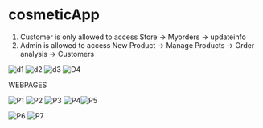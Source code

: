 # cosmeticApp
1) Customer is only allowed to access Store  -> Myorders -> updateinfo
2) Admin is allowed to access New Product -> Manage Products -> Order analysis -> Customers


![d1](https://user-images.githubusercontent.com/49138785/164367454-2873c39d-eef4-4138-a63f-6fa93038c624.jpg)
![d2](https://user-images.githubusercontent.com/49138785/164367465-1795bfcf-96e6-475f-91e2-c7cd4b31310e.jpg)
![d3](https://user-images.githubusercontent.com/49138785/164367475-83f80c95-0ed8-4d15-a36d-7a58578a93a0.jpg)
![D4](https://user-images.githubusercontent.com/49138785/164367490-6fd238d5-e63e-4b0d-84ae-4c36a6d5109f.jpg)


WEBPAGES

![P1](https://user-images.githubusercontent.com/49138785/164367769-79d01702-40a4-4403-b822-db9965ed4e35.jpg)
![P2](https://user-images.githubusercontent.com/49138785/164367774-00b0ab22-8bb6-449f-ad74-fa230ff2c3e8.jpg)
![P3](https://user-images.githubusercontent.com/49138785/164367777-3a33a649-c106-40b0-bf87-8c2362906d38.jpg)
![P4](https://user-images.githubusercontent.com/49138785/164367780-321cf1a2-cb48-4453-9331-c6f5844ee0fc.jpg)![P5](https://user-images.githubusercontent.com/49138785/164367784-0c12d577-e670-413b-b392-56d452b058b5.jpg)

![P6](https://user-images.githubusercontent.com/49138785/164367791-9922f6ee-b0d7-4344-8291-b6ddf41bf91b.jpg)
![P7](https://user-images.githubusercontent.com/49138785/164367797-fe2c9556-04e8-4613-b244-22def4629f79.jpg)
